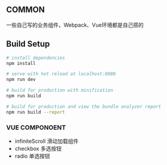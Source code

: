 ## COMMON

一些自己写的业务组件，Webpack、Vue环境都是自己搭的

## Build Setup

```bash
# install dependencies
npm install

# serve with hot reload at localhost:8080
npm run dev

# build for production with minification
npm run build

# build for production and view the bundle analyzer report
npm run build --report
```

### VUE COMPONOENT

- infiniteScroll 滑动加载组件
- checkbox 多选按钮
- radio 单选按钮
